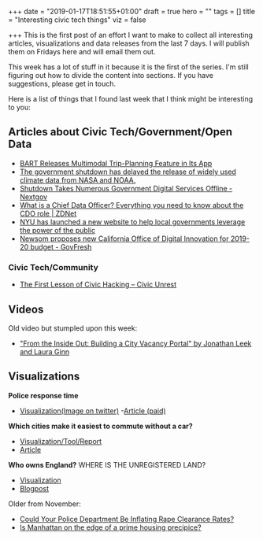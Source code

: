 +++
date = "2019-01-17T18:51:55+01:00"
draft = true
hero = ""
tags = []
title = "Interesting civic tech things"
viz = false

+++
This is the first post of an effort I want to make to collect all interesting articles, visualizations and data releases from the last 7 days. I will publish them on Fridays here and will email them out. 

This week has a lot of stuff in it because it is the first of the series. 
I'm still figuring out how to divide the content into sections. If you have suggestions, please get in touch. 

Here is a list of things that I found last week that I think might be interesting to you:

## Articles about Civic Tech/Government/Open Data

* [BART Releases Multimodal Trip-Planning Feature in Its App](http://www.govtech.com/fs/transportation/BART-Releases-Multimodal-Trip-Planning-Feature-in-Its-App.html)
* [The government shutdown has delayed the release of widely used climate data from NASA and NOAA.](https://www.nytimes.com/2019/01/15/climate/government-shutdown-climate-change.html)
* [Shutdown Takes Numerous Government Digital Services Offline - Nextgov](http://bit.ly/2stSXV7)
* [What is a Chief Data Officer? Everything you need to know about the CDO role | ZDNet](https://www.zdnet.com/article/what-is-a-chief-data-officer-everything-you-need-to-know-about-the-cdo-role/)
* [NYU has launched a new website to help local governments leverage the power of the public](https://statescoop.com/nyus-people-led-innovation-project-launches-new-website/)
* [Newsom proposes new California Office of Digital Innovation for 2019-20 budget - GovFresh](https://govfresh.com/2019/01/newsom-proposes-new-california-office-of-digital-innovation-for-2019-20-budget/)


### Civic Tech/Community
* [The First Lesson of Civic Hacking – Civic Unrest](https://civicunrest.com/2019/01/09/the-first-lesson-of-civic-hacking)

## Videos
Old video but stumpled upon this week:
* ["From the Inside Out: Building a City Vacancy Portal" by Jonathan Leek and Laura Ginn](https://www.youtube.com/watch?v=lin8zqkSH2o)

## Visualizations

__Police response time__
* [Visualization(Image on twitter)](https://mobile.twitter.com/Ashley_J_Kirk/status/1084719937082572800)
-[Article (paid)](https://www.telegraph.co.uk/news/2019/01/13/crime-victims-wait-half-hour-police-respond-999-calls-response/)

__Which cities make it easiest to commute without a car?__
* [Visualization/Tool/Report](https://naindicators.itdp.org)
* [Article](https://www.fastcompany.com/90292527/which-cities-make-it-easiest-to-commute-without-a-car)

__Who owns England?__
WHERE IS THE UNREGISTERED LAND?
* [Visualization](http://unregistered.whoownsengland.org)
* [Blogpost](https://whoownsengland.org/2019/01/11/the-holes-in-the-map-englands-unregistered-land/)


Older from November:

* [Could Your Police Department Be Inflating Rape Clearance Rates?](https://projects.propublica.org/graphics/rape_clearance)
* [Is Manhattan on the edge of a prime housing precipice?](https://www.ft.com/content/db675edc-c7f2-11e8-86e6-19f5b7134d1c)